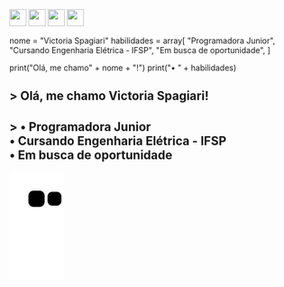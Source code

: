 <div>
  <img src="https://upload.wikimedia.org/wikipedia/commons/thumb/c/c3/Python-logo-notext.svg/1869px-Python-logo-notext.svg.png" width="30px" height="30px">
  <img src="https://logospng.org/download/javascript/logo-javascript-1024.png" width="30px" height="30px">
  <img src="https://upload.wikimedia.org/wikipedia/commons/thumb/3/38/HTML5_Badge.svg/800px-HTML5_Badge.svg.png" width="30px" height="30px">
  <img src="https://upload.wikimedia.org/wikipedia/commons/thumb/6/62/CSS3_logo.svg/240px-CSS3_logo.svg.png" width="30px" height="30px">
</div>



nome = "Victoria Spagiari"
habilidades = array[
  "Programadora Junior",
  "Cursando Engenharia Elétrica - IFSP",
  "Em busca de oportunidade",
]

print("Olá, me chamo" + nome + "!")
print("• " + habilidades)



<h2>> Olá, me chamo Victoria Spagiari!</h2>
<h2>> • Programadora Junior <br>• Cursando Engenharia Elétrica - IFSP <br>• Em busca de oportunidade </h2>


![Snake animation](https://github.com/rafaballerini/rafaballerini/blob/output/github-contribution-grid-snake.svg)
